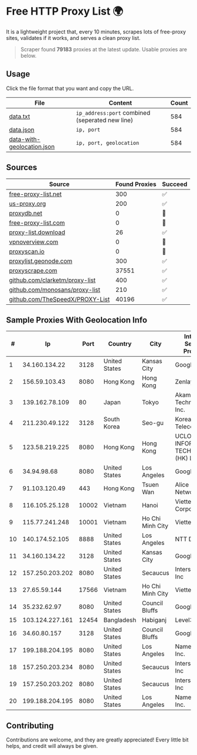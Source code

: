 
# Free HTTP Proxy List 🌍

It is a lightweight project that, every 10 minutes, scrapes lots of free-proxy sites, validates if it works, and serves a clean proxy list.


> Scraper found **79183** proxies at the latest update. Usable proxies are below.

## Usage

Click the file format that you want and copy the URL.


|File|Content|Count|
|----|-------|-----|
|[data.txt](https://raw.githubusercontent.com/themiralay/Proxy-List-World/master/data.txt)|`ip_address:port` combined (seperated new line)|584|
|[data.json](https://raw.githubusercontent.com/themiralay/Proxy-List-World/master/data.json)|`ip, port`|584|
|[data-with-geolocation.json](https://raw.githubusercontent.com/themiralay/Proxy-List-World/master/data-with-geolocation.json)|`ip, port, geolocation`|584|

## Sources

|Source|Found Proxies|Succeed|
|------|-------------|-------|
|[free-proxy-list.net](https://free-proxy-list.net)|300|✅|
|[us-proxy.org](https://www.us-proxy.org)|200|✅|
|[proxydb.net](http://proxydb.net)|0|🚫|
|[free-proxy-list.com](https://free-proxy-list.com/?page=&port=&type%5B%5D=http&type%5B%5D=https&up_time=0&search=Search)|0|🚫|
|[proxy-list.download](https://www.proxy-list.download/HTTP)|26|✅|
|[vpnoverview.com](https://vpnoverview.com/privacy/anonymous-browsing/free-proxy-servers)|0|🚫|
|[proxyscan.io](https://www.proxyscan.io)|0|🚫|
|[proxylist.geonode.com](https://proxylist.geonode.com/api/proxy-list?limit=300&page=1&sort_by=lastChecked&sort_type=desc&protocols=http,https)|300|✅|
|[proxyscrape.com](https://api.proxyscrape.com/v2/?request=displayproxies&protocol=http&timeout=10000&country=all&ssl=all&anonymity=all)|37551|✅|
|[github.com/clarketm/proxy-list](https://raw.githubusercontent.com/clarketm/proxy-list/master/proxy-list-raw.txt)|400|✅|
|[github.com/monosans/proxy-list](https://raw.githubusercontent.com/monosans/proxy-list/main/proxies/http.txt)|210|✅|
|[github.com/TheSpeedX/PROXY-List](https://raw.githubusercontent.com/TheSpeedX/PROXY-List/master/http.txt)|40196|✅|


## Sample Proxies With Geolocation Info

|#|Ip|Port|Country|City|Internet Service Provider|
|-|--|----|-------|----|-------------------------|
|1|34.160.134.22|3128|United States|Kansas City|Google LLC|
|2|156.59.103.43|8080|Hong Kong|Hong Kong|Zenlayer Inc|
|3|139.162.78.109|80|Japan|Tokyo|Akamai Technologies, Inc.|
|4|211.230.49.122|3128|South Korea|Seo-gu|Korea Telecom|
|5|123.58.219.225|8080|Hong Kong|Hong Kong|UCLOUD INFORMATION TECHNOLOGY (HK) LIMITED|
|6|34.94.98.68|8080|United States|Los Angeles|Google LLC|
|7|91.103.120.49|443|Hong Kong|Tsuen Wan|Alice Networks LTD|
|8|116.105.25.128|10002|Vietnam|Hanoi|Viettel Corporation|
|9|115.77.241.248|10001|Vietnam|Ho Chi Minh City|Viettel Group|
|10|140.174.52.105|8888|United States|Los Angeles|NTT DATA|
|11|34.160.134.22|3128|United States|Kansas City|Google LLC|
|12|157.250.203.202|8080|United States|Secaucus|Interserver, Inc|
|13|27.65.59.144|17566|Vietnam|Ho Chi Minh City|Viettel Group|
|14|35.232.62.97|8080|United States|Council Bluffs|Google LLC|
|15|103.124.227.161|12454|Bangladesh|Habiganj|Level3|
|16|34.60.80.157|3128|United States|Council Bluffs|Google LLC|
|17|199.188.204.195|8080|United States|Los Angeles|Namecheap, Inc.|
|18|157.250.203.234|8080|United States|Secaucus|Interserver, Inc|
|19|157.250.203.202|8080|United States|Secaucus|Interserver, Inc|
|20|199.188.204.195|8080|United States|Los Angeles|Namecheap, Inc.|



## Contributing

Contributions are welcome, and they are greatly appreciated! Every
little bit helps, and credit will always be given.

